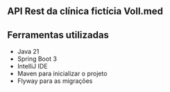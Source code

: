 ## API Rest da clínica fictícia Voll.med

## Ferramentas utilizadas 
- Java 21
- Spring Boot 3
- IntelliJ IDE
- Maven para inicializar o projeto
- Flyway para as migrações
